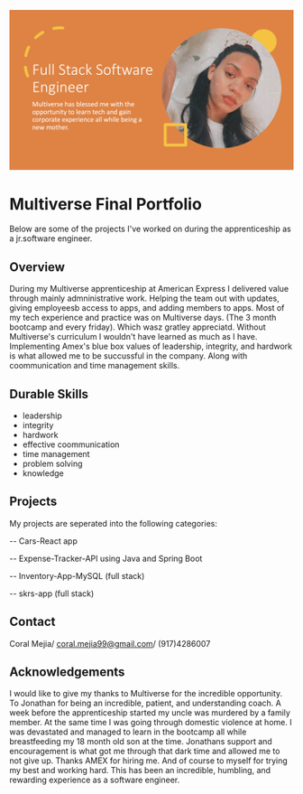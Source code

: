 ![Corals pic](coral.png) 

# Multiverse Final Portfolio
Below are some of the projects I've worked on during the apprenticeship as a jr.software engineer.

## Overview
During my Multiverse apprenticeship at American Express I delivered value through mainly admninistrative work. Helping the team out with updates, giving employeesb access to apps, and adding members to apps. Most of my tech experience and practice was on Multiverse days. (The 3 month bootcamp and every friday). Which wasz gratley appreciatd. Without Multiverse's curriculum I wouldn't have learned as much as I have. Implementing Amex's blue box values of leadership, integrity, and hardwork is what allowed me to be succussful in the company. Along with coommunication and time management skills.

## Durable Skills
- leadership
- integrity
- hardwork
- effective coommunication
- time management
- problem solving
- knowledge

## Projects
My projects are seperated into the following categories:

-- Cars-React app

-- Expense-Tracker-API using Java and Spring Boot 

-- Inventory-App-MySQL (full stack)

-- skrs-app (full stack)

## Contact
Coral Mejia/ coral.mejia99@gmail.com/ (917)4286007

## Acknowledgements
I would like to give my thanks to Multiverse for the incredible opportunity. To Jonathan for being an incredible, patient, and understanding coach. A week before the apprenticeship started my uncle was murdered by a family member. At the same time I was going through domestic violence at home. I was devastated and managed to learn in the bootcamp all while breastfeeding my 18 month old son at the time. Jonathans support and encouragement is what got me through that dark time and allowed me to not give up. Thanks AMEX for hiring me. And of course to myself for trying my best and working hard. This has been an incredible, humbling, and rewarding experience as a software engineer.